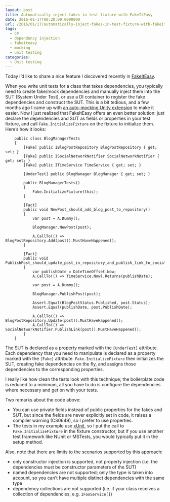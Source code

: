 ```yaml
---
layout: post
title: Automatically inject fakes in test fixture with FakeItEasy
date: 2016-01-17T00:20:09.0000000
url: /2016/01/17/automatically-inject-fakes-in-test-fixture-with-fakeiteasy/
tags:
  - C#
  - dependency injection
  - fakeiteasy
  - mocking
  - unit testing
categories:
  - Unit testing
---
```



Today I’d like to share a nice feature I discovered recently in [FakeItEasy](http://fakeiteasy.github.io/).

When you write unit tests for a class that takes dependencies, you typically need to create fake/mock dependencies and manually inject them into the SUT (System Under Test), or use a DI container to register the fake dependencies and construct the SUT. This is a bit tedious, and a few months ago I came up with [an auto-mocking Unity extension](http://www.thomaslevesque.com/2015/06/14/create-an-auto-mocking-container-with-unity-and-fakeiteasy/) to make it easier. Now I just realized that FakeItEasy offers an even better solution: just declare the dependencies and SUT as fields or properties in your test fixture, and call `Fake.InitializeFixture` on the fixture to initialize them. Here’s how it looks:

```
    public class BlogManagerTests
    {
        [Fake] public IBlogPostRepository BlogPostRepository { get; set; }
        [Fake] public ISocialNetworkNotifier SocialNetworkNotifier { get; set; }
        [Fake] public ITimeService TimeService { get; set; }

        [UnderTest] public BlogManager BlogManager { get; set; }

        public BlogManagerTests()
        {
            Fake.InitializeFixture(this);
        }

        [Fact]
        public void NewPost_should_add_blog_post_to_repository()
        {
            var post = A.Dummy();

            BlogManager.NewPost(post);

            A.CallTo(() => BlogPostRepository.Add(post)).MustHaveHappened();
        }

        [Fact]
        public void PublishPost_should_update_post_in_repository_and_publish_link_to_social_networks()
        {
            var publishDate = DateTimeOffset.Now;
            A.CallTo(() => TimeService.Now).Returns(publishDate);

            var post = A.Dummy();

            BlogManager.PublishPost(post);

            Assert.Equal(BlogPostStatus.Published, post.Status);
            Assert.Equal(publishDate, post.PublishDate);

            A.CallTo(() => BlogPostRepository.Update(post)).MustHaveHappened();
            A.CallTo(() => SocialNetworkNotifier.PublishLink(post)).MustHaveHappened();
        }
    }
```

The SUT is declared as a property marked with the `[UnderTest]` attribute. Each dependency that you need to manipulate is declared as a property marked with the `[Fake]` attribute. `Fake.InitializeFixture` then initializes the SUT, creating fake dependencies on the fly, and assigns those dependencies to the corresponding properties.

I really like how clean the tests look with this technique; the boilerplate code is reduced to a minimum, all you have to do is configure the dependencies where necessary and get on with your tests.

Two remarks about the code above:

- You can use private fields instead of public properties for the fakes and SUT, but since the fields are never explicitly set in code, it raises a compiler warning (CS0649), so I prefer to use properties.
- The tests in my example use [xUnit](http://xunit.github.io/), so I put the call to `Fake.InitializeFixture` in the fixture constructor, but if you use another test framework like NUnit or MSTests, you would typically put it in the setup method.


Also, note that there are limits to the scenarios supported by this approach:

- only constructor injection is supported, not property injection (i.e. the dependencies must be constructor parameters of the SUT)
- named dependencies are not supported; only the type is taken into account, so you can’t have multiple distinct dependencies with the same type
- dependency collections are not supported (i.e. if your class receives a collection of dependencies, e.g. `IFooService[]`)


